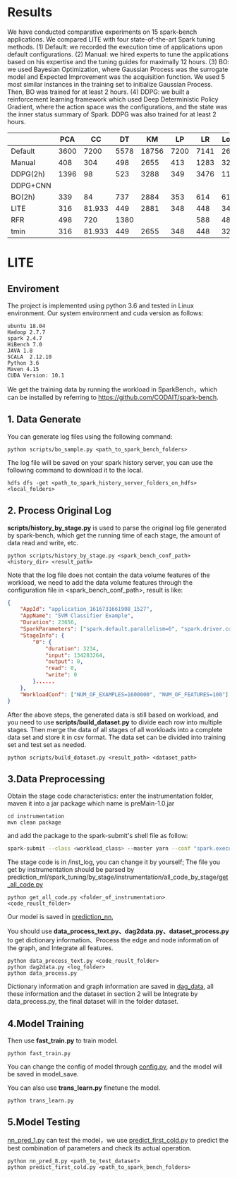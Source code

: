 # Results
We have conducted comparative experiments on 15 spark-bench applications. We compared LITE with four state-of-the-art Spark tuning methods. (1) Default: we
recorded the execution time of applications upon default configurations. (2) Manual: we hired experts to tune the applications based on his expertise and the tuning guides for maximally 12 hours. (3) BO: we used Bayesian Optimization, where Gaussian Process was the surrogate model and Expected Improvement was the acquisition function. We used 5 most similar instances in the training set to initialize Gaussian Process. Then, BO was trained for at least 2 hours. (4) DDPG: we built a reinforcement learning framework which
used Deep Deterministic Policy Gradient, where the action space was the configurations, and the state was the inner status summary of Spark. DDPG was also trained for at least 2 hours.

|          | PCA  | CC     | DT   | KM    | LP   | LR   | Logit | PR   | PO   | SP   | SCC  | SVD++ | SVM    | TS   | TC   |
|----------|------|--------|------|-------|------|------|-------|------|------|------|------|-------|--------|------|------|
| Default  | 3600 | 7200   | 5578 | 18756 | 7200 | 7141 | 2649  | 7200 | 7200 | 7200 | 7200 | 7200  | 7200   | 7200 | 7200 |
| Manual   | 408  | 304    | 498  | 2655  | 413  | 1283 | 324   | 4099 | 253  | 217  | 515  | 445   | 665    | 667  | 7200 |
| DDPG(2h) | 1396 | 98     | 523  | 3288  | 349  | 3476 | 1126  | 2553 | 395  | 7200 | 1095 | 7200  | 3600   | 1131 | 114  |
| DDPG+CNN |      |        |      |       |      |      |       |      |      |      |      |       |        |      |      |
| BO(2h)   | 339  | 84     | 737  | 2884  | 353  | 614  | 619   | 7200 | 249  | 168  | 586  | 423   | 675    | 1865 | 81   |
| LITE     | 316  | 81.933 | 449  | 2881  | 348  | 448  | 345   | 2184 | 116  | 145  | 316  | 352   | 456.97 | 325  | 65   |
| RFR      | 498  | 720    | 1380 |       |      | 588  | 480   | 7200 | 7200 | 7200 |      |       | 660    | 336  |      |
| tmin     | 316  | 81.933 | 449  | 2655  | 348  | 448  | 324   | 2184 | 116  | 145  | 316  | 352   | 456.97 | 325  | 65   |


# LITE 
## Enviroment

The project is implemented using python 3.6 and tested in Linux environment. Our system environment and cuda version as follows:

```
ubuntu 18.04
Hadoop 2.7.7
spark 2.4.7
HiBench 7.0
JAVA 1.8
SCALA  2.12.10
Python 3.6
Maven 4.15
CUDA Version: 10.1
```

We get the training data by running the workload in SparkBench，which can be installed by referring to https://github.com/CODAIT/spark-bench.

## 1. Data Generate


You can generate log files using the following command:

```
python scripts/bo_sample.py <path_to_spark_bench_folders>
```

The log file will be saved on your spark history server, you can use the following command to download it to the local.

```
hdfs dfs -get <path_to_spark_history_server_folders_on_hdfs> <local_folders>
```

## 2. Process Original Log
**scripts/history_by_stage.py** is used to parse the original log file generated by spark-bench, which get the running time of each stage, the amount of data read and write, etc.

```
python scripts/history_by_stage.py <spark_bench_conf_path> <history_dir> <result_path>
```

Note that the log file does not contain the data volume features of the workload, we need to add the data volume features through the configuration file in <spark_bench_conf_path>, result is like:

```json
{
	"AppId": "application_1616731661908_1527",
	"AppName": "SVM Classifier Example",
	"Duration": 23656,
	"SparkParameters": ["spark.default.parallelism=6", "spark.driver.cores=6"......],
	"StageInfo": {
		"0": {
			"duration": 3234,
			"input": 134283264,
			"output": 0,
			"read": 0,
			"write": 0
		}......
	},
	"WorkloadConf": ["NUM_OF_EXAMPLES=1600000", "NUM_OF_FEATURES=100"]
}
```

After the above steps, the generated data is still based on workload, and you need to use **scripts/build_dataset.py** to divide each row into multiple stages. Then merge the data of all stages of all workloads into a complete data set and store it in csv format. The data set can be divided into training set and test set as needed.

```
python scripts/build_dataset.py <result_path> <dataset_path>
```


## 3.Data Preprocessing

Obtain the stage code characteristics: enter the instrumentation folder, maven it into a jar package which name is preMain-1.0.jar 
```
cd instrumentation 
mvn clean package
```
and add  the package to the spark-submit's shell file as follow:
```sh
spark-submit --class <workload_class> --master yarn --conf "spark.executor.cores=4"  --conf "spark.executor.memory=5g" --conf "spark.driver.extraJavaOptions=-javaagent:<path_to_your_instrumentation_jar>/preMain-1.0.jar" <path_to_spark_bench>/<workload>/target/spark-example-1.0- SNAPSHOT.jar
```

The stage code is in /inst_log, you can change it by yourself; The file you get by instrumentation should be parsed by prediction_ml/spark_tuning/by_stage/instrumentation/all_code_by_stage/[get_all_code.py](https://github.com/cheyennelin/LITE/blob/main/prediction_ml/spark_tuning/by_stage/instrumentation/all_code_by_stage/get_all_code.py)

```
python get_all_code.py <folder_of_instrumentation> <code_reuslt_folder>
```

Our model is saved in [prediction_nn](https://github.com/cheyennelin/LITE/tree/main/prediction_nn),

You should use **data_process_text.py、dag2data.py、dataset_process.py** to get dictionary information、Process the edge and node information of the graph, and Integrate all features.

```
python data_process_text.py <code_reuslt_folder>
python dag2data.py <log_folder>
python data_process.py
```

Dictionary information and graph information  are saved in [dag_data](https://github.com/cheyennelin/LITE/tree/main/prediction_nn/dag_data), all these information and the dataset in section 2 will be Integrate by data_precess.py, the final dataset will in the folder dataset.

## 4.Model Training

Then use **fast_train.py** to train model.

```
python fast_train.py
```

You can change the config of model through [config.py](https://github.com/cheyennelin/LITE/blob/main/prediction_nn/config.py), and the model will be saved in model_save.

You can also use **trans_learn.py** finetune the model.

```
python trans_learn.py
```

## 5.Model Testing

[nn_pred_1.py](https://github.com/cheyennelin/LITE/blob/main/prediction_nn/nn_pred_1.py) can test the model，we use [predict_first_cold.py](https://github.com/cheyennelin/LITE/blob/main/prediction_nn/predict_first_cold.py) to predict the best combination of parameters and check its actual operation.

```
python nn_pred_8.py <path_to_test_dataset>
python predict_first_cold.py <path_to_spark_bench_folders>
```
